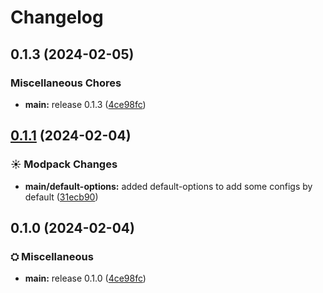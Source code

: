 # Changelog

## 0.1.3 (2024-02-05)


### Miscellaneous Chores

* **main:** release 0.1.3 ([4ce98fc](https://github.com/Fauli1221/VKPony/commit/4ce98fc5e0d443810890af20e2c081432503a3e9))

## [0.1.1](https://github.com/Fauli1221/VKPony/compare/main-v0.1.0...main-v0.1.1) (2024-02-04)


### ☀ Modpack Changes

* **main/default-options:** added default-options to add some configs by default ([31ecb90](https://github.com/Fauli1221/VKPony/commit/31ecb9052c6d97447a73e4f190d9152910ba76a8))

## 0.1.0 (2024-02-04)


### ⛭ Miscellaneous

* **main:** release 0.1.0 ([4ce98fc](https://github.com/Fauli1221/VKPony/commit/4ce98fc5e0d443810890af20e2c081432503a3e9))
